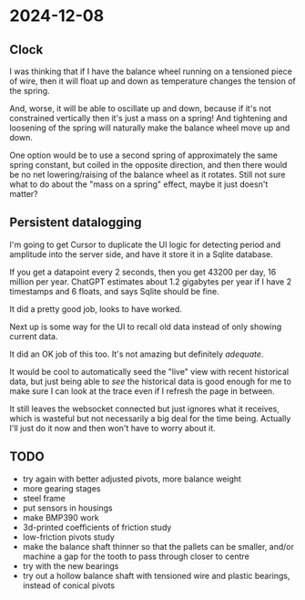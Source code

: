 # 2024-12-08

## Clock

I was thinking that if I have the balance wheel running on a tensioned piece of wire,
then it will float up and down as temperature changes the tension of the spring.

And, worse, it will be able to oscillate up and down, because if it's not constrained
vertically then it's just a mass on a spring! And tightening and loosening of the spring
will naturally make the balance wheel move up and down.

One option would be to use a second spring of approximately the same spring constant,
but coiled in the opposite direction, and then there would be no net lowering/raising
of the balance wheel as it rotates. Still not sure what to do about the "mass on a spring"
effect, maybe it just doesn't matter?

## Persistent datalogging

I'm going to get Cursor to duplicate the UI logic for detecting period and amplitude into
the server side, and have it store it in a Sqlite database.

If you get a datapoint every 2 seconds, then you get 43200 per day, 16 million per year.
ChatGPT estimates about 1.2 gigabytes per year if I have 2 timestamps and 6 floats, and
says Sqlite should be fine.

It did a pretty good job, looks to have worked.

Next up is some way for the UI to recall old data instead of only showing current data.

It did an OK job of this too. It's not amazing but definitely *adequate*.

It would be cool to automatically seed the "live" view with recent historical data, but just
being able to *see* the historical data is good enough for me to make sure I can look at
the trace even if I refresh the page in between.

It still leaves the websocket connected but just ignores what it receives,
which is wasteful but not necessarily a big deal for the time being. Actually I'll just
do it now and then won't have to worry about it.

## TODO

 * try again with better adjusted pivots, more balance weight
 * more gearing stages
 * steel frame
 * put sensors in housings
 * make BMP390 work
 * 3d-printed coefficients of friction study
 * low-friction pivots study
 * make the balance shaft thinner so that the pallets can be smaller, and/or machine a gap for the tooth to pass through closer to centre
 * try with the new bearings
 * try out a hollow balance shaft with tensioned wire and plastic bearings, instead of conical pivots
